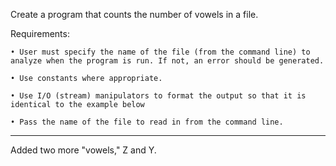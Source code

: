 Create a program that counts the number of vowels in a file.  

Requirements:
  
    • User must specify the name of the file (from the command line) to analyze when the program is run. If not, an error should be generated.
  
    • Use constants where appropriate.
  
    • Use I/O (stream) manipulators to format the output so that it is identical to the example below
  
    • Pass the name of the file to read in from the command line.
  
  -------------------------------------------------------------------------------------------------------------------------------------------
  
  Added two more "vowels," Z and Y.
